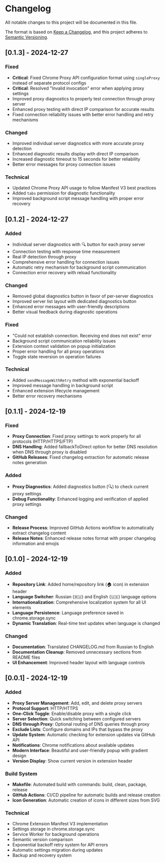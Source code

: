 # Changelog

All notable changes to this project will be documented in this file.

The format is based on [Keep a Changelog](https://keepachangelog.com/en/1.0.0/),
and this project adheres to [Semantic Versioning](https://semver.org/spec/v2.0.0.html).

## [0.1.3] - 2024-12-27

### Fixed
- **Critical**: Fixed Chrome Proxy API configuration format using `singleProxy` instead of separate protocol configs
- **Critical**: Resolved "Invalid invocation" error when applying proxy settings
- Improved proxy diagnostics to properly test connection through proxy server
- Enhanced proxy testing with direct IP comparison for accurate results
- Fixed connection reliability issues with better error handling and retry mechanisms

### Changed
- Improved individual server diagnostics with more accurate proxy detection
- Enhanced diagnostic results display with direct IP comparison
- Increased diagnostic timeout to 15 seconds for better reliability
- Better error messages for proxy connection issues

### Technical
- Updated Chrome Proxy API usage to follow Manifest V3 best practices
- Added `tabs` permission for diagnostic functionality
- Improved background script message handling with proper error recovery

## [0.1.2] - 2024-12-27

### Added
- Individual server diagnostics with 🔍 button for each proxy server
- Connection testing with response time measurement
- Real IP detection through proxy
- Comprehensive error handling for connection issues
- Automatic retry mechanism for background script communication
- Connection error recovery with reload functionality

### Changed
- Removed global diagnostics button in favor of per-server diagnostics
- Improved server list layout with dedicated diagnostics button
- Enhanced error messages with user-friendly descriptions
- Better visual feedback during diagnostic operations

### Fixed
- "Could not establish connection. Receiving end does not exist" error
- Background script communication reliability issues
- Extension context validation on popup initialization
- Proper error handling for all proxy operations
- Toggle state reversion on operation failures

### Technical
- Added `sendMessageWithRetry` method with exponential backoff
- Improved message handling in background script
- Enhanced extension lifecycle management
- Better error recovery mechanisms

## [0.1.1] - 2024-12-19

### Fixed
- **Proxy Connection**: Fixed proxy settings to work properly for all protocols (HTTP/HTTPS/FTP)
- **DNS Handling**: Added fallbackToDirect option for better DNS resolution when DNS through proxy is disabled
- **GitHub Releases**: Fixed changelog extraction for automatic release notes generation

### Added
- **Proxy Diagnostics**: Added diagnostics button (🔍) to check current proxy settings
- **Debug Functionality**: Enhanced logging and verification of applied proxy settings

### Changed
- **Release Process**: Improved GitHub Actions workflow to automatically extract changelog content
- **Release Notes**: Enhanced release notes format with proper changelog information and emojis

## [0.1.0] - 2024-12-19

### Added
- **Repository Link**: Added home/repository link (🏠 icon) in extension header
- **Language Switcher**: Russian (🇷🇺) and English (🇺🇸) language options
- **Internationalization**: Comprehensive localization system for all UI elements
- **Language Persistence**: Language preference saved in chrome.storage.sync
- **Dynamic Translation**: Real-time text updates when language is changed

### Changed
- **Documentation**: Translated CHANGELOG.md from Russian to English
- **Documentation Cleanup**: Removed unnecessary sections from README files
- **UI Enhancement**: Improved header layout with language controls

## [0.0.1] - 2024-12-19

### Added
- **Proxy Server Management**: Add, edit, and delete proxy servers
- **Protocol Support**: HTTP/HTTPS
- **One-Click Toggle**: Enable/disable proxy with a single click
- **Server Selection**: Quick switching between configured servers
- **DNS through Proxy**: Optional routing of DNS queries through proxy
- **Exclude Lists**: Configure domains and IPs that bypass the proxy
- **Update System**: Automatic checking for extension updates via GitHub API
- **Notifications**: Chrome notifications about available updates
- **Modern Interface**: Beautiful and user-friendly popup with gradient design
- **Version Display**: Show current version in extension header

### Build System
- **Makefile**: Automated build with commands: build, clean, package, release
- **GitHub Actions**: CI/CD pipeline for automatic builds and release creation
- **Icon Generation**: Automatic creation of icons in different sizes from SVG

### Technical
- Chrome Extension Manifest V3 implementation
- Settings storage in chrome.storage.sync
- Service Worker for background operations
- Semantic version comparison
- Exponential backoff retry system for API errors
- Automatic settings migration during updates
- Backup and recovery system
